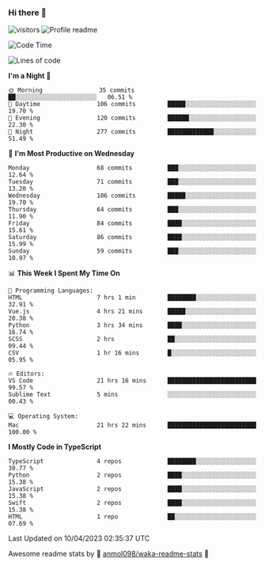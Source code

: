### Hi there 👋  
![visitors](https://visitor-badge.laobi.icu/badge?page_id=leverglowh) ![Profile readme](https://github.com/leverglowh/leverglowh/workflows/Profile%20readme/badge.svg?branch=master)

<!--START_SECTION:waka-->
![Code Time](http://img.shields.io/badge/Code%20Time-2%2C033%20hrs%209%20mins-blue)

![Lines of code](https://img.shields.io/badge/From%20Hello%20World%20I%27ve%20Written-196.4%20thousand%20lines%20of%20code-blue)

**I'm a Night 🦉** 

```text
🌞 Morning                35 commits          ██░░░░░░░░░░░░░░░░░░░░░░░   06.51 % 
🌆 Daytime                106 commits         █████░░░░░░░░░░░░░░░░░░░░   19.70 % 
🌃 Evening                120 commits         ██████░░░░░░░░░░░░░░░░░░░   22.30 % 
🌙 Night                  277 commits         █████████████░░░░░░░░░░░░   51.49 % 
```
📅 **I'm Most Productive on Wednesday** 

```text
Monday                   68 commits          ███░░░░░░░░░░░░░░░░░░░░░░   12.64 % 
Tuesday                  71 commits          ███░░░░░░░░░░░░░░░░░░░░░░   13.20 % 
Wednesday                106 commits         █████░░░░░░░░░░░░░░░░░░░░   19.70 % 
Thursday                 64 commits          ███░░░░░░░░░░░░░░░░░░░░░░   11.90 % 
Friday                   84 commits          ████░░░░░░░░░░░░░░░░░░░░░   15.61 % 
Saturday                 86 commits          ████░░░░░░░░░░░░░░░░░░░░░   15.99 % 
Sunday                   59 commits          ███░░░░░░░░░░░░░░░░░░░░░░   10.97 % 
```


📊 **This Week I Spent My Time On** 

```text
💬 Programming Languages: 
HTML                     7 hrs 1 min         ████████░░░░░░░░░░░░░░░░░   32.91 % 
Vue.js                   4 hrs 21 mins       █████░░░░░░░░░░░░░░░░░░░░   20.38 % 
Python                   3 hrs 34 mins       ████░░░░░░░░░░░░░░░░░░░░░   16.74 % 
SCSS                     2 hrs               ██░░░░░░░░░░░░░░░░░░░░░░░   09.44 % 
CSV                      1 hr 16 mins        █░░░░░░░░░░░░░░░░░░░░░░░░   05.95 % 

🔥 Editors: 
VS Code                  21 hrs 16 mins      █████████████████████████   99.57 % 
Sublime Text             5 mins              ░░░░░░░░░░░░░░░░░░░░░░░░░   00.43 % 

💻 Operating System: 
Mac                      21 hrs 22 mins      █████████████████████████   100.00 % 
```

**I Mostly Code in TypeScript** 

```text
TypeScript               4 repos             ████████░░░░░░░░░░░░░░░░░   30.77 % 
Python                   2 repos             ████░░░░░░░░░░░░░░░░░░░░░   15.38 % 
JavaScript               2 repos             ████░░░░░░░░░░░░░░░░░░░░░   15.38 % 
Swift                    2 repos             ████░░░░░░░░░░░░░░░░░░░░░   15.38 % 
HTML                     1 repo              ██░░░░░░░░░░░░░░░░░░░░░░░   07.69 % 
```




 Last Updated on 10/04/2023 02:35:37 UTC
<!--END_SECTION:waka-->


Awesome readme stats by :star2: [anmol098/waka-readme-stats](https://github.com/anmol098/waka-readme-stats) :star2:
